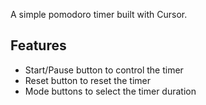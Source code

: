 A simple pomodoro timer built with Cursor.

## Features

- Start/Pause button to control the timer
- Reset button to reset the timer
- Mode buttons to select the timer duration 